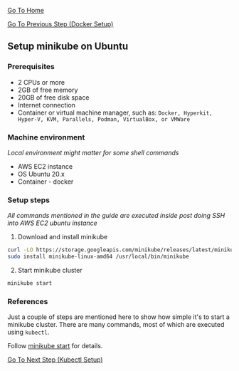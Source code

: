 [Go To Home](/learning-cloud-k8s)

[Go To Previous Step (Docker Setup)](/learning-cloud-k8s/docker-setup)
## Setup minikube on Ubuntu
### Prerequisites
- 2 CPUs or more
- 2GB of free memory
- 20GB of free disk space
- Internet connection
- Container or virtual machine manager, such as: `Docker, Hyperkit, Hyper-V, KVM, Parallels, Podman, VirtualBox, or VMWare`

### Machine environment
*Local environment might matter for some shell commands*
- AWS EC2 instance
- OS Ubuntu 20.x
- Container - docker

### Setup steps
*All commands mentioned in the guide are executed inside post doing SSH into AWS EC2 ubuntu instance*

1. Download and install minikube
```bash
curl -LO https://storage.googleapis.com/minikube/releases/latest/minikube-linux-amd64
sudo install minikube-linux-amd64 /usr/local/bin/minikube
```

2. Start minikube cluster
```bash
minikube start
```

### References
Just a couple of steps are mentioned here to show how simple it's to start a minikube cluster. There are many commands, most of which are executed using `kubectl`.

Follow [minikube start](https://minikube.sigs.k8s.io/docs/start/) for details.

[Go To Next Step (Kubectl Setup)](/learning-cloud-k8s/kubectl-setup)
